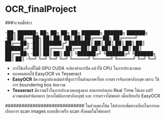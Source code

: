 # OCR_finalProject
###จะจบมั้ยน้าา


-██╗    ██████╗     ██╗  ██╗    ██╗   ██╗     ██████╗      ██████╗    ██████╗ 
-██║    ██╔══██╗    ██║  ██║    ██║   ██║    ██╔═══██╗    ██╔════╝    ██╔══██╗
-██║    ██████╔╝    ███████║    ██║   ██║    ██║   ██║    ██║         ██████╔╝
-██║    ██╔═══╝     ██╔══██║    ██║   ██║    ██║   ██║    ██║         ██╔══██╗
-██║    ██║         ██║  ██║    ╚██████╔╝    ╚██████╔╝    ╚██████╗    ██║  ██║
-╚═╝    ╚═╝         ╚═╝  ╚═╝     ╚═════╝      ╚═════╝      ╚═════╝    ╚═╝  ╚═╝
                                                                                                                                                                 
- การใช้เครื่องที่ไม่มี GPU CUDA จะต้องทำการปิด แล้วใช้ CPU ในการประมวลผล
- ลองทดสอบใช้ EasyOCR vs Tesseract
- **EasyOCR**  มีความถูกต้องแม่นยำที่สูงกว่าในด้านภาษาไทย การตรวจจับภาษาอังกฦษ เพราะ ใช้การ boundering box ข้อความ
- **Tesseract** มีความเร็วในการประมวลผลสูงมาก สามารถทำแบบ Real Time ได้เลย แต่!! ความแม่นยำน้อยมาก (หากไม่นับภาษาอังกฤษ) และ การตรวจไม่พบคำ เมื่อเทียบกับ EasyOCR

#############################
ในส่วนของโค้ด ได้ทำการเพิ่มทางเลือกในการกดเลือกการ scan images แบบเดี่ยวหรือ scan ทั้งหมดในโฟลเดอร์
